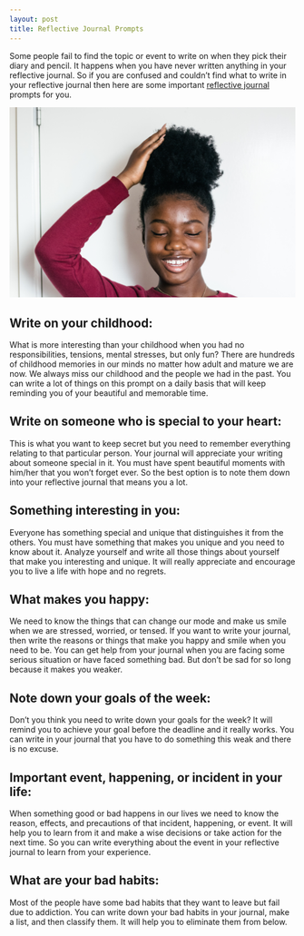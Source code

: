 ```yaml
---
layout: post
title: Reflective Journal Prompts
---
```


<p>Some people fail to find the topic or event to write on when they pick their diary and pencil. It happens when you have never written anything in your reflective journal. So if you are confused and couldn’t find what to write in your reflective journal then here are some important <a href="https://www.goodnightjournal.com/online-diary/reflective-diary">reflective journal</a> prompts for you.</p>

![Reflective Journal Prompts](/images/post/reflective-journal-prompts.jpg)


<h2>Write on your childhood:</h2>
<p>What is more interesting than your childhood when you had no responsibilities, tensions, mental stresses, but only fun? There are hundreds of childhood memories in our minds no matter how adult and mature we are now. We always miss our childhood and the people we had in the past. You can write a lot of things on this prompt on a daily basis that will keep reminding you of your beautiful and memorable time.</p>

<h2>Write on someone who is special to your heart:</h2>
<p>This is what you want to keep secret but you need to remember everything relating to that particular person. Your journal will appreciate your writing about someone special in it. You must have spent beautiful moments with him/her that you won’t forget ever. So the best option is to note them down into your reflective journal that means you a lot.</p>

<h2>Something interesting in you:</h2>
<p>Everyone has something special and unique that distinguishes it from the others. You must have something that makes you unique and you need to know about it. Analyze yourself and write all those things about yourself that make you interesting and unique. It will really appreciate and encourage you to live a life with hope and no regrets.</p>

<h2>What makes you happy:</h2>
<p>We need to know the things that can change our mode and make us smile when we are stressed, worried, or tensed. If you want to write your journal, then write the reasons or things that make you happy and smile when you need to be. You can get help from your journal when you are facing some serious situation or have faced something bad. But don’t be sad for so long because it makes you weaker.</p>

<h2>Note down your goals of the week:</h2>
<p>Don’t you think you need to write down your goals for the week? It will remind you to achieve your goal before the deadline and it really works. You can write in your journal that you have to do something this weak and there is no excuse.</p>

<h2>Important event, happening, or incident in your life:</h2>
<p>When something good or bad happens in our lives we need to know the reason, effects, and precautions of that incident, happening, or event. It will help you to learn from it and make a wise decisions or take action for the next time. So you can write everything about the event in your reflective journal to learn from your experience.</p>

<h2>What are your bad habits:</h2>
<p>Most of the people have some bad habits that they want to leave but fail due to addiction. You can write down your bad habits in your journal, make a list, and then classify them. It will help you to eliminate them from below.</p>

